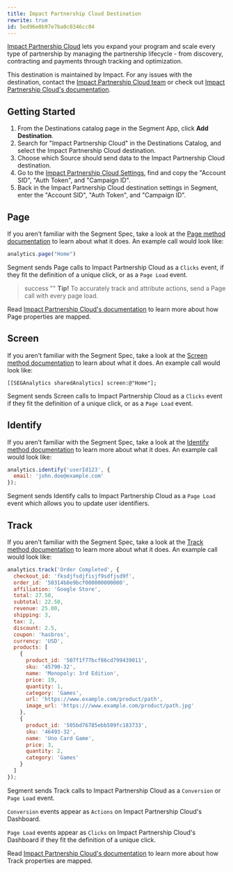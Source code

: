 ```yaml
---
title: Impact Partnership Cloud Destination
rewrite: true
id: 5ed96e0b97e7ba0c0346cc04
---
```

[Impact Partnership Cloud](https://impact.com/?utm_source=segmentio&utm_medium=docs&utm_campaign=partners) lets you expand your program and scale every type of partnership by managing the partnership lifecycle - from discovery, contracting and payments through tracking and optimization.

This destination is maintained by Impact. For any issues with the destination, contact the [Impact Partnership Cloud team](https://impact.com/contact/) or check out [Impact Partnership Cloud's documentation](https://integrations.impact.com/impact-brand/docs/integrate-with-segment).

## Getting Started



1. From the Destinations catalog page in the Segment App, click **Add Destination**.
2. Search for "Impact Partnership Cloud" in the Destinations Catalog, and select the Impact Partnership Cloud destination.
3. Choose which Source should send data to the Impact Partnership Cloud destination.
4. Go to the [Impact Partnership Cloud Settings](https://app.impact.com), find and copy the "Account SID", "Auth Token", and "Campaign ID".
5. Back in the Impact Partnership Cloud destination settings in Segment, enter the "Account SID", "Auth Token", and "Campaign ID".

## Page

If you aren't familiar with the Segment Spec, take a look at the [Page method documentation](/docs/connections/spec/page/) to learn about what it does. An example call would look like:

```js
analytics.page("Home")
```

Segment sends Page calls to Impact Partnership Cloud as a `Clicks` event, if they fit the definition of a unique click, or as a `Page Load` event.

> success ""
> **Tip!** To accurately track and attribute actions, send a Page call with every page load.

Read [Impact Partnership Cloud's documentation](https://impact-helpdesk.freshdesk.com/en/support/solutions/articles/48001173251) to learn more about how Page properties are mapped.

## Screen

If you aren't familiar with the Segment Spec, take a look at the [Screen method documentation](/docs/connections/spec/screen/) to learn about what it does. An example call would look like:

```objc
[[SEGAnalytics sharedAnalytics] screen:@"Home"];
```
Segment sends Screen calls to Impact Partnership Cloud as a `Clicks` event if they fit the definition of a unique click, or as a `Page Load` event.


## Identify

If you aren't familiar with the Segment Spec, take a look at the [Identify method documentation](/docs/connections/spec/identify/) to learn more about what it does. An example call would look like:

```js
analytics.identify('userId123', {
  email: 'john.doe@example.com'
});
```
Segment sends Identify calls to Impact Partnership Cloud as a `Page Load` event which allows you to update user identifiers.

## Track

If you aren't familiar with the Segment Spec, take a look at the [Track method documentation](/docs/connections/spec/track/) to learn more about what it does. An example call would look like:

```js
analytics.track('Order Completed', {
  checkout_id: 'fksdjfsdjfisjf9sdfjsd9f',
  order_id: '50314b8e9bcf000000000000',
  affiliation: 'Google Store',
  total: 27.50,
  subtotal: 22.50,
  revenue: 25.00,
  shipping: 3,
  tax: 2,
  discount: 2.5,
  coupon: 'hasbros',
  currency: 'USD',
  products: [
    {
      product_id: '507f1f77bcf86cd799439011',
      sku: '45790-32',
      name: 'Monopoly: 3rd Edition',
      price: 19,
      quantity: 1,
      category: 'Games',
      url: 'https://www.example.com/product/path',
      image_url: 'https:///www.example.com/product/path.jpg'
    },
    {
      product_id: '505bd76785ebb509fc183733',
      sku: '46493-32',
      name: 'Uno Card Game',
      price: 3,
      quantity: 2,
      category: 'Games'
    }
  ]
});
```

Segment sends Track calls to Impact Partnership Cloud as a `Conversion` or `Page Load` event.

`Conversion` events appear as `Actions` on Impact Partnership Cloud's Dashboard.

`Page Load` events appear as `Clicks` on Impact Partnership Cloud's Dashboard if they fit the definition of a unique click.

Read [Impact Partnership Cloud's documentation](https://impact-helpdesk.freshdesk.com/en/support/solutions/articles/48001173251) to learn more about how Track properties are mapped.
